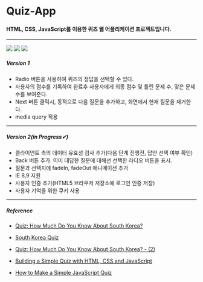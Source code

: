 # Quiz-App

#### HTML, CSS, JavaScript를 이용한 퀴즈 웹 어플리케이션 프로젝트입니다.   

----------------------------------------------------------------------
<img src="https://img.shields.io/badge/HTML-E34F26?style=flat-square&logo=html5&logoColor=white"/></a>
<img src="https://img.shields.io/badge/CSS3-1572B6?style=flat-square&logo=CSS3&logoColor=white"/></a>
<img src="https://img.shields.io/badge/JavaScript-F7DF1E?style=flat-square&logo=JavaScript&logoColor=white"/></a>

##### Version 1
* Radio 버튼을 사용하여 퀴즈의 정답을 선택할 수 있다.
* 사용자의 점수를 기록하여 완료후 사용자에게 최종 점수 및 틀린 문제 수, 맞은 문제 수를 보여준다.
* Next 버튼 클릭시, 동적으로 다음 질문을 추가하고, 화면에서 현재 질문을 제거한다.
* media query 적용

----------------------------------------------------------------------
##### Version 2(in Progress✔)
* 클라이언트 측의 데이터 유효성 검사 추가(다음 단계 진행전, 답안 선택 여부 확인)
* Back 버튼 추가. 이미 대답한 질문에 대해선 선택한 라디오 버튼을 표시.
* 질문과 선택지에 fadeIn, fadeOut 애니메이션 추가
* IE 8,9 지원
* 사용자 인증 추가(HTML5 브라우저 저장소에 로그인 인증 저장)
* 사용자 기억을 위한 쿠키 사용
----------------------------------------------------------------------
##### Reference
* [Quiz: How Much Do You Know About South Korea?](https://culturalmixology.com/south-korea-quiz/)
* [South Korea Quiz](https://culturalmixology.com/south-korea-quiz/)
* [Quiz: How Much Do You Know About South Korea? - (2)](https://www.proprofs.com/quiz-school/story.php?title=3dq-how-much-do-you-know-about-south-korea)

* [Building a Simple Quiz with HTML, CSS and JavaScript](https://dev.to/sulaimonolaniran/building-a-simple-quiz-with-html-css-and-javascript-4elp)
* [How to Make a Simple JavaScript Quiz](https://www.sitepoint.com/simple-javascript-quiz/)

